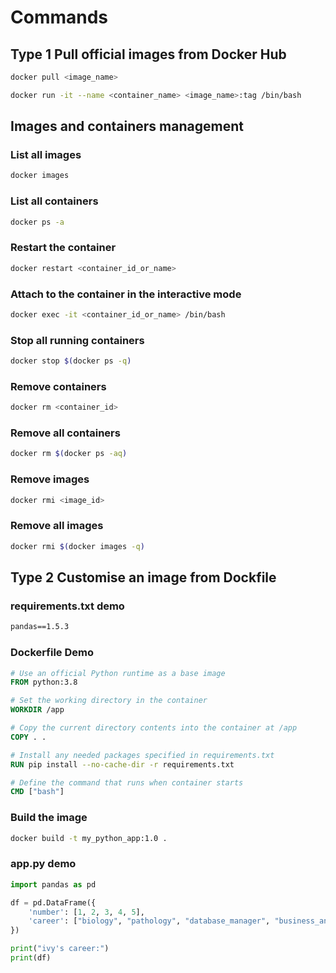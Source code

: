 # Commands

## Type 1 Pull official images from Docker Hub

```bash
docker pull <image_name>
```
```bash
docker run -it --name <container_name> <image_name>:tag /bin/bash
```

## Images and containers management

### List all images
```bash
docker images
```
### List all containers
```bash
docker ps -a
```
### Restart the container
```bash
docker restart <container_id_or_name>
```
### Attach to the container in the interactive mode
```bash
docker exec -it <container_id_or_name> /bin/bash
```
### Stop all running containers 
```bash
docker stop $(docker ps -q) 
```
### Remove containers
```bash
docker rm <container_id>
```
### Remove all containers
```bash
docker rm $(docker ps -aq)
```
### Remove images
```bash
docker rmi <image_id>
```
### Remove all images
```bash
docker rmi $(docker images -q)
```

## Type 2 Customise an image from Dockfile

### requirements.txt demo
```txt
pandas==1.5.3
```

### Dockerfile Demo
```dockerfile
# Use an official Python runtime as a base image
FROM python:3.8

# Set the working directory in the container
WORKDIR /app

# Copy the current directory contents into the container at /app
COPY . .

# Install any needed packages specified in requirements.txt
RUN pip install --no-cache-dir -r requirements.txt

# Define the command that runs when container starts
CMD ["bash"]
```

### Build the image
```bash
docker build -t my_python_app:1.0 .
```

### app.py demo
```python
import pandas as pd

df = pd.DataFrame({
    'number': [1, 2, 3, 4, 5],
    'career': ["biology", "pathology", "database_manager", "business_analytics", "data_engineer"]
})

print("ivy's career:")
print(df)
```


